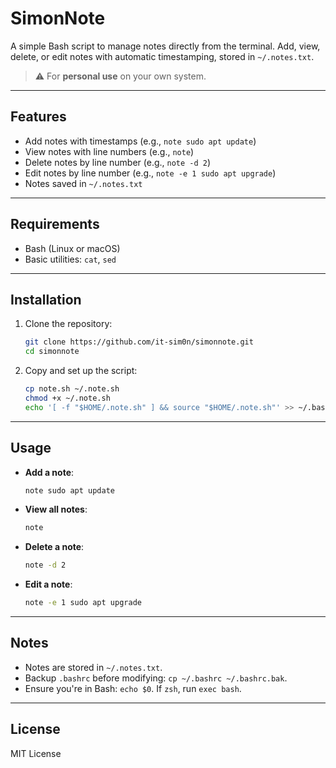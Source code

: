 # SimonNote

A simple Bash script to manage notes directly from the terminal. Add, view, delete, or edit notes with automatic timestamping, stored in `~/.notes.txt`.

> ⚠️ For **personal use** on your own system.

---

## Features

- Add notes with timestamps (e.g., `note sudo apt update`)
- View notes with line numbers (e.g., `note`)
- Delete notes by line number (e.g., `note -d 2`)
- Edit notes by line number (e.g., `note -e 1 sudo apt upgrade`)
- Notes saved in `~/.notes.txt`

---

## Requirements

- Bash (Linux or macOS)
- Basic utilities: `cat`, `sed`

---

## Installation

1. Clone the repository:
   ```bash
   git clone https://github.com/it-sim0n/simonnote.git
   cd simonnote
   ```

2. Copy and set up the script:
   ```bash
   cp note.sh ~/.note.sh
   chmod +x ~/.note.sh
   echo '[ -f "$HOME/.note.sh" ] && source "$HOME/.note.sh"' >> ~/.bashrc && source ~/.bashrc
   ```

---

## Usage

- **Add a note**:
  ```bash
  note sudo apt update
  ```

- **View all notes**:
  ```bash
  note
  ```

- **Delete a note**:
  ```bash
  note -d 2
  ```

- **Edit a note**:
  ```bash
  note -e 1 sudo apt upgrade
  ```

---

## Notes
- Notes are stored in `~/.notes.txt`.
- Backup `.bashrc` before modifying: `cp ~/.bashrc ~/.bashrc.bak`.
- Ensure you're in Bash: `echo $0`. If `zsh`, run `exec bash`.

---

## License
MIT License
